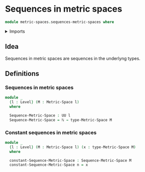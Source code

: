 # Sequences in metric spaces

```agda
module metric-spaces.sequences-metric-spaces where
```

<details><summary>Imports</summary>

```agda
open import elementary-number-theory.inequality-natural-numbers
open import elementary-number-theory.maximum-natural-numbers
open import elementary-number-theory.natural-numbers
open import elementary-number-theory.positive-rational-numbers

open import foundation.binary-relations
open import foundation.cartesian-product-types
open import foundation.dependent-pair-types
open import foundation.identity-types
open import foundation.propositions
open import foundation.sets
open import foundation.transport-along-identifications
open import foundation.universe-levels

open import metric-spaces.metric-spaces
open import metric-spaces.neighbourhood-relations
```

</details>

## Idea

Sequences in metric spaces are sequences in the underlyng types.

## Definitions

### Sequences in metric spaces

```agda
module _
  {l : Level} (M : Metric-Space l)
  where

  Sequence-Metric-Space : UU l
  Sequence-Metric-Space = ℕ → type-Metric-Space M
```

### Constant sequences in metric spaces

```agda
module _
  {l : Level} (M : Metric-Space l) (x : type-Metric-Space M)
  where

  constant-Sequence-Metric-Space : Sequence-Metric-Space M
  constant-Sequence-Metric-Space n = x
```
